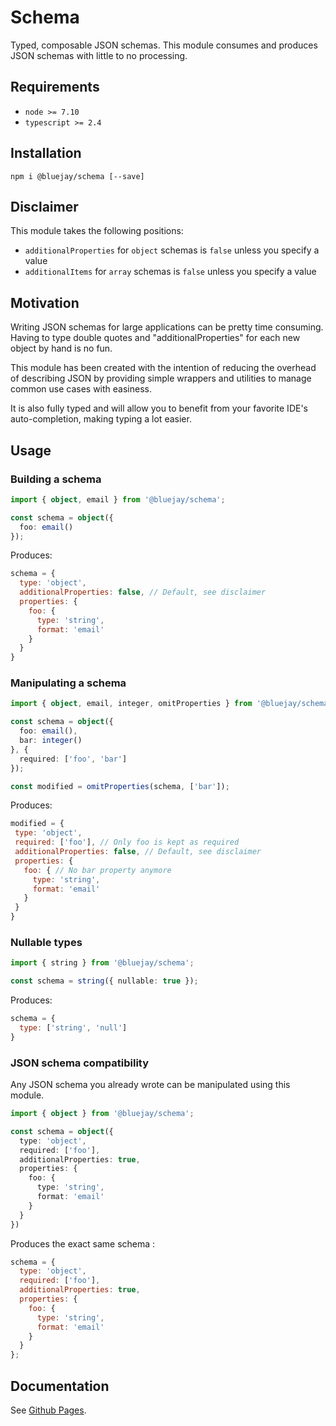 # Schema

Typed, composable JSON schemas. This module consumes and produces JSON schemas with little to no processing.

## Requirements

- `node >= 7.10`
- `typescript >= 2.4`

## Installation

`npm i @bluejay/schema [--save]`

## Disclaimer

This module takes the following positions:
- `additionalProperties` for `object` schemas is `false` unless you specify a value
- `additionalItems` for `array` schemas is `false` unless you specify a value

## Motivation

Writing JSON schemas for large applications can be pretty time consuming. Having to type double quotes and "additionalProperties" for each new object by hand is no fun.

This module has been created with the intention of reducing the overhead of describing JSON by providing simple wrappers and utilities to manage common use cases with easiness.

It is also fully typed and will allow you to benefit from your favorite IDE's auto-completion, making typing a lot easier.

## Usage

### Building a schema

```typescript
import { object, email } from '@bluejay/schema';

const schema = object({
  foo: email()
});
```

Produces:

```javascript
schema = {
  type: 'object',
  additionalProperties: false, // Default, see disclaimer
  properties: {
    foo: {
      type: 'string',
      format: 'email'
    }
  }
}
```


### Manipulating a schema

```typescript
import { object, email, integer, omitProperties } from '@bluejay/schema';

const schema = object({
  foo: email(),
  bar: integer()
}, {
  required: ['foo', 'bar']
});

const modified = omitProperties(schema, ['bar']);
```

Produces:

```javascript
modified = {
 type: 'object',
 required: ['foo'], // Only foo is kept as required
 additionalProperties: false, // Default, see disclaimer
 properties: {
   foo: { // No bar property anymore
     type: 'string',
     format: 'email'
   }
 }
}
```

### Nullable types

```typescript
import { string } from '@bluejay/schema';

const schema = string({ nullable: true });
```

Produces:
```javascript
schema = {
  type: ['string', 'null']
}
```

### JSON schema compatibility

Any JSON schema you already wrote can be manipulated using this module.

```typescript
import { object } from '@bluejay/schema';

const schema = object({
  type: 'object',
  required: ['foo'],
  additionalProperties: true,
  properties: {
    foo: {
      type: 'string',
      format: 'email'
    }
  }
}) 
```

Produces the exact same schema :

```javascript
schema = {
  type: 'object',
  required: ['foo'],
  additionalProperties: true,
  properties: {
    foo: {
      type: 'string',
      format: 'email'
    }
  } 
};
```


## Documentation

See [Github Pages](https://bluebirds-blue-jay.github.io/schema/).
